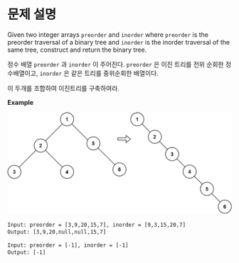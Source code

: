 # 문제 설명

Given two integer arrays `preorder` and `inorder` where `preorder` is the preorder traversal of a binary tree and `inorder` is the inorder traversal of the same tree, construct and return the binary tree.

정수 배열 `preorder` 과 `inorder` 이 주어진다. `preorder` 은 이진 트리를 전위 순회한 정수배열이고, `inorder` 은 같은 트리를 중위순회한 배열이다.

이 두개를 조합하여 이진트리를 구축하여라.

**Example**

![Alt text](image.png)

```
Input: preorder = [3,9,20,15,7], inorder = [9,3,15,20,7]
Output: [3,9,20,null,null,15,7]
```

```
Input: preorder = [-1], inorder = [-1]
Output: [-1]
```